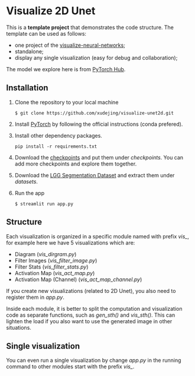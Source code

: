 # Visualize 2D Unet
This is a **template project** that demonstrates the code structure. The template can be used as follows:
* one project of the [visualize-neural-networks](https://github.com/xudejing/visualize-neural-networks);
* standalone;
* display any single visualization (easy for debug and collaboration);

The model we explore here is from [PyTorch Hub](https://pytorch.org/hub/mateuszbuda_brain-segmentation-pytorch_unet/).

## Installation 
1. Clone the repository to your local machine

    ```
    $ git clone https://github.com/xudejing/visualize-unet2d.git
    ```

2. Install [PyTorch](https://pytorch.org) by following the official instructions (conda prefered).

3. Install other dependency packages.
   ```
   pip install -r requirements.txt
   ```
    
4. Download the [checkpoints](https://mega.nz/#F!JyZABQDZ!gah8I_xCrj7aTKubaKJ7zw) and put them under *checkpoints*. You can add more checkpoints and explore them together.

5. Download the [LGG Segmentation Dataset](https://www.kaggle.com/mateuszbuda/lgg-mri-segmentation) and extract them under *datasets*.

6. Run the app
    ```
    $ streamlit run app.py
    ```


## Structure
Each visualization is organized in a specific module named with prefix *vis_*, for example here we have 5 visualizations which are:
* Diagram (*vis_dirgram.py*)
* Filter Images (*vis_filter_image.py*)
* Filter Stats (*vis_filter_stats.py*)
* Activation Map (*vis_act_map.py*)
* Activation Map (Channel) (*vis_act_map_channel.py*)

If you create new visualizations (related to 2D Unet), you also need to register them in *app.py*.

Inside each module, it is better to split the computation and visualization code as separate functions, such as *gen_sth()* and *vis_sth()*. This can lighten the load if you also want to use the generated image in other situations.

## Single visualization
You can even run a single visualization by change *app.py* in the running command to other modules start with the prefix *vis_*.
